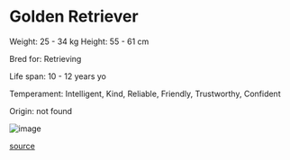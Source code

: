 # Golden Retriever

Weight: 25 - 34 kg
Height: 55 - 61 cm

Bred for: Retrieving

Life span: 10 - 12 years yo

Temperament: Intelligent, Kind, Reliable, Friendly, Trustworthy, Confident

Origin: not found

![image](https://cdn2.thedogapi.com/images/HJ7Pzg5EQ_1280.jpg)

[source](https://api.thedogapi.com/v1/breeds/121)
